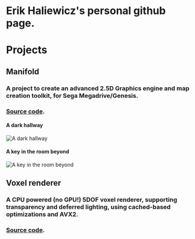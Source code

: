# Erik Haliewicz's personal github page.

# Projects

## Manifold

### A project to create an advanced 2.5D Graphics engine and map creation toolkit, for Sega Megadrive/Genesis.

### [Source code](github.com/ehaliewicz/manifold).

#### A dark hallway
![A dark hallway]("ehaliewicz.github.io/manifold_1.png")

#### A key in the room beyond
![ A key in the room beyond]("ehaliewicz.github.io//manifold_0.png")

## Voxel renderer

### A CPU powered (no GPU!) 5DOF voxel renderer, supporting transparency and deferred lighting, using cached-based optimizations and AVX2.

### [Source code](github.com/ehaliewicz/voxel).

